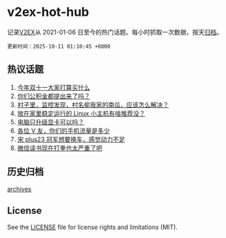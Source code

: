 # v2ex-hot-hub

 记录[V2EX](https://www.v2ex.com/)从 2021-01-06 日至今的热门话题。每小时抓取一次数据，按天[归档](archives)。

`更新时间：2025-10-11 01:10:45 +0800`

## 热议话题

1. [今年双十一大家打算买什么](https://www.v2ex.com/t/1164050)
1. [你们公积金都提出来了吗？](https://www.v2ex.com/t/1164073)
1. [村子里，监控发现，村名偷我家的南瓜，应该怎么解决？](https://www.v2ex.com/t/1164060)
1. [放在家里稳定运行的 Linux 小主机有啥推荐没？](https://www.v2ex.com/t/1164108)
1. [电脑只升级显卡可以吗？](https://www.v2ex.com/t/1164098)
1. [各位 V 友，你们的手机流量是多少](https://www.v2ex.com/t/1164179)
1. [宋 plus23 冠军想要换车，感觉动力不足](https://www.v2ex.com/t/1164076)
1. [微信读书现在打拳也太严重了吧](https://www.v2ex.com/t/1164166)

## 历史归档

[archives](archives)

## License

See the [LICENSE](LICENSE) file for license rights and limitations (MIT).
